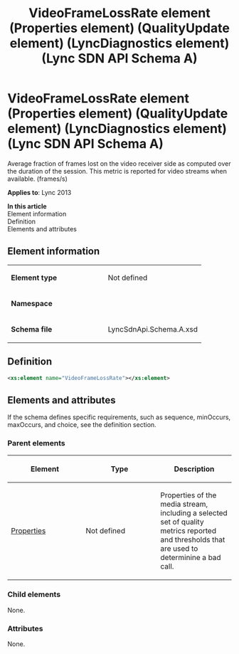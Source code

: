 ﻿---
title: VideoFrameLossRate element (Properties element) (QualityUpdate element) (LyncDiagnostics element) (Lync SDN API Schema A)
TOCTitle: VideoFrameLossRate element
ms:assetid: b320fdde-11b2-211f-ccc8-e6faa66cec28
ms:mtpsurl: https://msdn.microsoft.com/en-us/library/Dn439281(v=office.15)
ms:contentKeyID: 57261017
ms.date: 07/24/2014
mtps_version: v=office.15
dev_langs:
- xml
---

# VideoFrameLossRate element (Properties element) (QualityUpdate element) (LyncDiagnostics element) (Lync SDN API Schema A)

Average fraction of frames lost on the video receiver side as computed over the duration of the session. This metric is reported for video streams when available. (frames/s)


**Applies to**: Lync 2013

**In this article**  
Element information  
Definition  
Elements and attributes  

## Element information

<table>
<colgroup>
<col style="width: 50%" />
<col style="width: 50%" />
</colgroup>
<tbody>
<tr class="odd">
<td><p><strong>Element type</strong></p></td>
<td><p>Not defined</p></td>
</tr>
<tr class="even">
<td><p><strong>Namespace</strong></p></td>
<td><p></p></td>
</tr>
<tr class="odd">
<td><p><strong>Schema file</strong></p></td>
<td><p>LyncSdnApi.Schema.A.xsd</p></td>
</tr>
</tbody>
</table>


## Definition

``` xml
<xs:element name="VideoFrameLossRate"></xs:element>
```

## Elements and attributes

If the schema defines specific requirements, such as sequence, minOccurs, maxOccurs, and choice, see the definition section.

### Parent elements

<table>
<colgroup>
<col style="width: 33%" />
<col style="width: 33%" />
<col style="width: 33%" />
</colgroup>
<thead>
<tr class="header">
<th><p>Element</p></th>
<th><p>Type</p></th>
<th><p>Description</p></th>
</tr>
</thead>
<tbody>
<tr class="odd">
<td><p><a href="properties-element-qualityupdate-element-sdn-api-schema-a.md">Properties</a></p></td>
<td><p>Not defined</p></td>
<td><p>Properties of the media stream, including a selected set of quality metrics reported and thresholds that are used to determinine a bad call.</p></td>
</tr>
</tbody>
</table>


### Child elements

None.

### Attributes

None.

